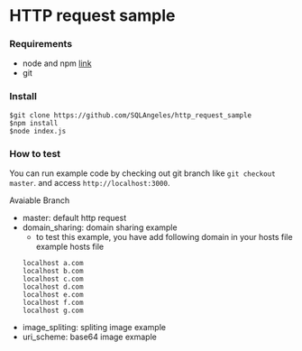 # HTTP request sample

### Requirements
* node and npm [link](https://www.npmjs.com/get-npm)
* git
### Install
```
$git clone https://github.com/SQLAngeles/http_request_sample
$npm install
$node index.js
```
### How to test
You can run example code by checking out git branch like `git checkout master`. and access `http://localhost:3000`.

Avaiable Branch
* master: default http request
* domain_sharing: domain sharing example
  * to test this example, you have add following domain in your hosts file
  example hosts file
  ```
  localhost a.com
  localhost b.com
  localhost c.com
  localhost d.com
  localhost e.com
  localhost f.com
  localhost g.com
  ```
* image_spliting: spliting image example
* uri_scheme: base64 image exmaple